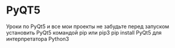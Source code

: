 # PyQT5
Уроки по PyQt5 и все мои проекты 
не забудьте перед запуском установить PyQt5 командой pip или pip3
pip install PyQt5 для интерпретатора Python3
